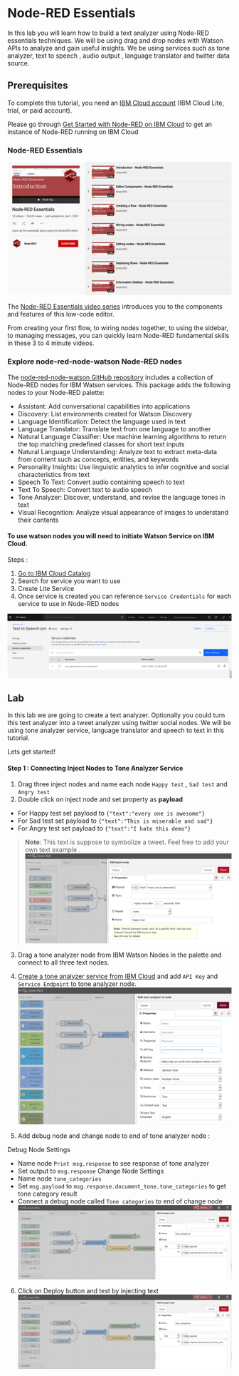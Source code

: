 # Node-RED Essentials 
In this lab you will learn how to build a text analyzer using Node-RED essentials techniques. We will be using drag and drop nodes with Watson APIs to analyze and gain useful insights. We be using services such as tone analyzer, text to speech , audio output , language translator and twitter data source.  

## Prerequisites
To complete this tutorial, you need an [IBM Cloud account](https://cloud.ibm.com/login?cm_sp=ibmdev-_-developer-tutorials-_-cloudreg) (IBM Cloud Lite, trial, or paid account).

Please go through [Get Started with Node-RED on IBM Cloud](https://github.com/pmmistry/Node-RED-Series#get-started-with-node-red-on-ibm-cloud) to get an instance of Node-RED running on IBM Cloud
 
### Node-RED Essentials 
![Image1](/Labs/Images/nr1.png)

The [Node-RED Essentials video series](https://www.youtube.com/playlist?list=PLyNBB9VCLmo1hyO-4fIZ08gqFcXBkHy-6) introduces you to the components and features of this low-code editor.

From creating your first flow, to wiring nodes together, to using the sidebar, to managing messages, you can quickly learn Node-RED fundamental skills in these 3 to 4 minute videos.

### Explore node-red-node-watson Node-RED nodes
The [node-red-node-watson GitHub repository](https://github.com/watson-developer-cloud/node-red-node-watson) includes a collection of Node-RED nodes for IBM Watson services.  This package adds the following nodes to your Node-RED palette:

- Assistant: Add conversational capabilities into applications
- Discovery: List environments created for Watson Discovery
- Language Identification: Detect the language used in text
- Language Translator: Translate text from one language to another
- Natural Language Classifier: Use machine learning algorithms to return the top matching predefined classes for short text inputs
- Natural Language Understanding: Analyze text to extract meta-data from content such as concepts, entities, and keywords
- Personality Insights: Use linguistic analytics to infer cognitive and social characteristics from text
- Speech To Text: Convert audio containing speech to text
- Text To Speech: Convert text to audio speech
- Tone Analyzer: Discover, understand, and revise the language tones in text
- Visual Recognition: Analyze visual appearance of images to understand their contents

#### To use watson nodes you will need to initiate Watson Service on IBM Cloud. 
Steps : 
1. [Go to IBM Cloud Catalog](https://github.com/pmmistry/Node-RED-Series#step-1-find-the-node-red-starter-in-the-ibm-cloud-catalog)
2. Search for service you want to use 
3. Create Lite Service 
4. Once service is created you can reference `Service Credentials` for each service to use in Node-RED nodes 

![Image0](/Labs/Images/nr0.png)

## Lab 
In this lab we are going to create a text analyzer. Optionally you could turn this text analyzer into a tweet analyzer using twitter social nodes. We will be using tone analyzer service, language translator and speech to text in this tutorial. 

Lets get started! 

#### Step  1 : Connecting Inject Nodes to Tone Analyzer Service 
1. Drag three inject nodes and name each node `Happy test` , `Sad test` and `Angry test` 
2.  Double click on inject node and set property as  **payload**
   -  For Happy test set payload to  `{"text":"every one is awesome"}` 
   -  For Sad test set payload to `{"text":"This is miserable and sad"}`
   -  For Angry test set payload to `{"text":"I hate this demo"}` 

   > **Note**: This text is suppose to symbolize a tweet. Feel free to add your own text example .
![Image2](/Labs/Images/nr2.png)

3. Drag a tone analyzer node from IBM Watson Nodes in the palette and connect to all three text nodes. 
4. [Create a tone analyzer service from IBM Cloud](https://github.com/pmmistry/Node-RED-Series/blob/master/Labs/lab_1.md#to-use-watson-nodes-you-will-need-to-initiate-watson-service-on-ibm-cloud) and add `API Key` and `Service Endpoint` to tone analyzer node. 
 ![Image3](/Labs/Images/nr3.png)

 5. Add debug node and change node to end of tone analyzer node : 

  Debug Node Settings 
  - Name node `Print msg.response` to see response of tone analyzer 
  - Set output to `msg.response` 
  Change Node Settings 
  - Name node `tone_categories`
  - Set `msg.payload` to  `msg.response.document_tone.tone_categories` to get tone category result 
  - Connect a debug node called `Tone categories` to end of change node  
 ![Image4](/Labs/Images/nr4.png)

 6. Click on Deploy button and test by injecting text 
 ![Image4](/Labs/Images/nr4.png)









